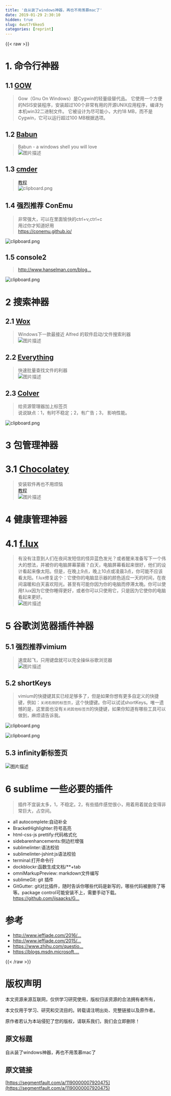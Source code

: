 ```yaml
---
title: '自从装了windows神器，再也不用羡慕mac了' 
date: 2019-01-29 2:30:10
hidden: true
slug: 4wut7r6keo5
categories: [reprint]
---
```


{{< raw >}}

                    
<h1 id="articleHeader0">1. 命令行神器</h1>
<h2 id="articleHeader1">1.1 <a href="https://github.com/bmatzelle/gow" rel="nofollow noreferrer" target="_blank">GOW</a>
</h2>
<blockquote>Gow（Gnu On Windows）是Cygwin的轻量级替代品。 它使用一个方便的NSIS安装程序，安装超过100个非常有用的开源UNIX应用程序，编译为本机win32二进制文件。 它被设计为尽可能小，大约18 MB，而不是Cygwin，它可以运行超过100 MB根据选项。</blockquote>
<h2 id="articleHeader2">1.2 <a href="http://babun.github.io/" rel="nofollow noreferrer" target="_blank">Babun</a>
</h2>
<blockquote>Babun - a windows shell you will love<br><span class="img-wrap"><img data-src="/img/bVHoxS?w=1203&amp;h=683" src="https://static.alili.tech/img/bVHoxS?w=1203&amp;h=683" alt="图片描述" title="图片描述" style="cursor: pointer; display: inline;"></span>
</blockquote>
<h2 id="articleHeader3">1.3 <a href="http://cmder.net/" rel="nofollow noreferrer" target="_blank">cmder</a>
</h2>
<blockquote>
<a href="http://www.jeffjade.com/2016/01/13/2016-01-13-windows-software-cmder/#" rel="nofollow noreferrer" target="_blank">教程</a><br><span class="img-wrap"><img data-src="/img/bVHovl?w=1366&amp;h=732" src="https://static.alili.tech/img/bVHovl?w=1366&amp;h=732" alt="clipboard.png" title="clipboard.png" style="cursor: pointer; display: inline;"></span>
</blockquote>
<h2 id="articleHeader4">1.4 强烈推荐 ConEmu</h2>
<blockquote>非常强大，可以在里面愉快的ctrl+v,ctrl+c<br>用过你才知道好用<br><a href="https://conemu.github.io/" rel="nofollow noreferrer" target="_blank">https://conemu.github.io/</a>
</blockquote>
<p><span class="img-wrap"><img data-src="/img/bVIKkm?w=696&amp;h=475" src="https://static.alili.tech/img/bVIKkm?w=696&amp;h=475" alt="clipboard.png" title="clipboard.png" style="cursor: pointer; display: inline;"></span></p>
<h2 id="articleHeader5">1.5 console2</h2>
<blockquote><a href="http://www.hanselman.com/blog/Console2ABetterWindowsCommandPrompt.aspx" rel="nofollow noreferrer" target="_blank">http://www.hanselman.com/blog...</a></blockquote>
<p><span class="img-wrap"><img data-src="/img/bVIKkW?w=636&amp;h=358" src="https://static.alili.tech/img/bVIKkW?w=636&amp;h=358" alt="clipboard.png" title="clipboard.png" style="cursor: pointer; display: inline;"></span></p>
<h1 id="articleHeader6">2 搜索神器</h1>
<h2 id="articleHeader7">2.1 <a href="http://www.getwox.com/" rel="nofollow noreferrer" target="_blank">Wox</a>
</h2>
<blockquote>Windows下一款最接近 Alfred 的软件启动/文件搜索利器<br><span class="img-wrap"><img data-src="/img/bVHoyD?w=1070&amp;h=469" src="https://static.alili.tech/img/bVHoyD?w=1070&amp;h=469" alt="图片描述" title="图片描述" style="cursor: pointer; display: inline;"></span>
</blockquote>
<h2 id="articleHeader8">2.2 <a href="http://www.voidtools.com/" rel="nofollow noreferrer" target="_blank">Everything</a>
</h2>
<blockquote>快速批量查找文件的利器<br><span class="img-wrap"><img data-src="/img/bVHoB6?w=1137&amp;h=663" src="https://static.alili.tech/img/bVHoB6?w=1137&amp;h=663" alt="图片描述" title="图片描述" style="cursor: pointer;"></span>
</blockquote>
<h2 id="articleHeader9">2.3 <a href="http://cn.ejie.me/" rel="nofollow noreferrer" target="_blank">Colver</a>
</h2>
<blockquote>给资源管理器加上标签页<br>说说缺点：1，有时不稳定；2，有广告；3， 影响性能。</blockquote>
<p><span class="img-wrap"><img data-src="/img/bVHoDi?w=517&amp;h=526" src="https://static.alili.tech/img/bVHoDi?w=517&amp;h=526" alt="clipboard.png" title="clipboard.png" style="cursor: pointer; display: inline;"></span></p>
<h1 id="articleHeader10">3 包管理神器</h1>
<h1 id="articleHeader11">3.1  <a href="https://chocolatey.org/" rel="nofollow noreferrer" target="_blank">Chocolatey</a>
</h1>
<blockquote>安装软件再也不用烦恼<br><a href="https://laravel-china.org/topics/67" rel="nofollow noreferrer" target="_blank">教程</a><br><span class="img-wrap"><img data-src="/img/bVHoxw?w=1363&amp;h=685" src="https://static.alili.tech/img/bVHoxw?w=1363&amp;h=685" alt="图片描述" title="图片描述" style="cursor: pointer; display: inline;"></span>
</blockquote>
<h1 id="articleHeader12">4 健康管理神器</h1>
<h1 id="articleHeader13">4.1 <a href="https://justgetflux.com/" rel="nofollow noreferrer" target="_blank">f.lux</a>
</h1>
<blockquote>有没有注意到人们在夜间发短信的怪异蓝色发光？或者醒来准备写下一个伟大的想法，并被你的电脑屏幕蒙蔽？白天，电脑屏幕看起来很好，他们的设计看起来像太阳。但是，在晚上9点，晚上10点或凌晨3点，你可能不应该看太阳。f.lux修复这个：它使你的电脑显示器的颜色适应一天的时间，在夜间温暖和白天喜欢阳光。甚至有可能你因为你的电脑而停滞太晚。你可以使用f.lux因为它使你睡得更好，或者你可以只使用它，只是因为它使你的电脑看起来更好。<br><span class="img-wrap"><img data-src="/img/bVHoA8?w=1580&amp;h=682" src="https://static.alili.tech/img/bVHoA8?w=1580&amp;h=682" alt="图片描述" title="图片描述" style="cursor: pointer; display: inline;"></span>
</blockquote>
<h1 id="articleHeader14">5 谷歌浏览器插件神器</h1>
<h2 id="articleHeader15">5.1 强烈推荐vimium</h2>
<blockquote>速度起飞，只用键盘就可以完全操纵谷歌浏览器<br><span class="img-wrap"><img data-src="/img/bVHozK?w=979&amp;h=623" src="https://static.alili.tech/img/bVHozK?w=979&amp;h=623" alt="图片描述" title="图片描述" style="cursor: pointer; display: inline;"></span>
</blockquote>
<h2 id="articleHeader16">5.2 shortKeys</h2>
<blockquote>vimium的快捷键其实已经足够多了，但是如果你想有更多自定义的快捷键，例如：<code>关闭右侧的标签页</code>，这个快捷键。你可以试试shortKeys。唯一遗憾的是，这里面也没有<code>关闭其他标签页</code>的快捷键，如果你知道有哪些工具可以做到，麻烦请告诉我。</blockquote>
<p><span class="img-wrap"><img data-src="/img/bVIKLf?w=640&amp;h=400" src="https://static.alili.tech/img/bVIKLf?w=640&amp;h=400" alt="clipboard.png" title="clipboard.png" style="cursor: pointer; display: inline;"></span></p>
<p><span class="img-wrap"><img data-src="/img/bVIKLg?w=640&amp;h=400" src="https://static.alili.tech/img/bVIKLg?w=640&amp;h=400" alt="clipboard.png" title="clipboard.png" style="cursor: pointer; display: inline;"></span></p>
<h2 id="articleHeader17">5.3 infinity新标签页</h2>
<p><span class="img-wrap"><img data-src="/img/bVHoAr?w=1600&amp;h=770" src="https://static.alili.tech/img/bVHoAr?w=1600&amp;h=770" alt="图片描述" title="图片描述" style="cursor: pointer; display: inline;"></span></p>
<h1 id="articleHeader18">6 sublime 一些必要的插件</h1>
<blockquote>插件不宜装太多，1，不稳定。2，有些插件感觉很小，用着用着就会变得非常巨大，占空间。</blockquote>
<ul>
<li>all autocomplete:自动补全</li>
<li>BracketHighlighter:符号高亮</li>
<li>html-css-js prettify:代码格式化</li>
<li>sidebarenhancements:侧边栏增强</li>
<li>sublimelinter:语法校验</li>
<li>sublimelinter-jshint:js语法校验</li>
<li>terminal:打开命令行</li>
<li>dockblockr:函数生成文档/**+tab</li>
<li>omniMarkupPreview: markdown文件编写</li>
<li>sublimeGit: git 插件</li>
<li>GitGutter: git对比插件，随时告诉你哪些代码是新写的，哪些代码被删除了等等。package control可能安装不上，需要手动下载。<a href="https://github.com/jisaacks/GitGutter" rel="nofollow noreferrer" target="_blank">https://github.com/jisaacks/G...</a>
</li>
</ul>
<h1 id="articleHeader19">参考</h1>
<ul>
<li><a href="http://www.jeffjade.com/2016/01/13/2016-01-13-windows-software-cmder/" rel="nofollow noreferrer" target="_blank">http://www.jeffjade.com/2016/...</a></li>
<li><a href="http://www.jeffjade.com/2015/10/19/2015-10-18-Efficacious-win-software/" rel="nofollow noreferrer" target="_blank">http://www.jeffjade.com/2015/...</a></li>
<li><a href="https://www.zhihu.com/question/22919326" rel="nofollow noreferrer" target="_blank">https://www.zhihu.com/questio...</a></li>
<li><a href="https://blogs.msdn.microsoft.com/scott_hanselman/2013/07/31/windows/" rel="nofollow noreferrer" target="_blank">https://blogs.msdn.microsoft....</a></li>
</ul>

                
{{< /raw >}}

# 版权声明
本文资源来源互联网，仅供学习研究使用，版权归该资源的合法拥有者所有，

本文仅用于学习、研究和交流目的。转载请注明出处、完整链接以及原作者。

原作者若认为本站侵犯了您的版权，请联系我们，我们会立即删除！

## 原文标题
自从装了windows神器，再也不用羡慕mac了

## 原文链接
[https://segmentfault.com/a/1190000007920475](https://segmentfault.com/a/1190000007920475)

